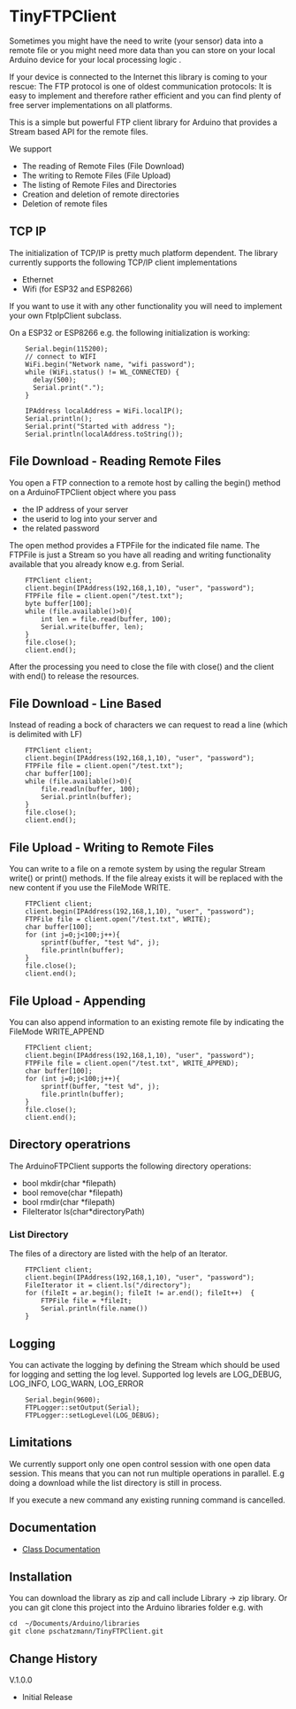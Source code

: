 # TinyFTPClient

Sometimes you might have the need to write (your sensor) data into a remote file or you might need
more data than you can store on your local Arduino device for your local processing logic . 

If your device is connected to the Internet this library is coming to your rescue: The FTP protocol 
is one of oldest communication protocols: It is easy to implement and therefore rather efficient and
you can find plenty of free server implementations on all platforms.

This is a simple but powerful FTP client library for Arduino that provides a Stream based API for the 
remote files. 

We support

- The reading of Remote Files (File Download)
- The writing to Remote Files (File Upload)
- The listing of Remote Files and Directories
- Creation and deletion of remote directories
- Deletion of remote files

## TCP IP
The initialization of TCP/IP is pretty much platform dependent. The library currently supports
the following TCP/IP client implementations

- Ethernet
- Wifi (for ESP32 and ESP8266)

If you want to use it with any other functionality you will need to implement your own FtpIpClient subclass.

On a ESP32 or ESP8266 e.g. the following initialization is working:

```
    Serial.begin(115200);
    // connect to WIFI
    WiFi.begin("Network name, "wifi password");
    while (WiFi.status() != WL_CONNECTED) {
      delay(500);
      Serial.print(".");
    }

    IPAddress localAddress = WiFi.localIP();
    Serial.println();
    Serial.print("Started with address ");
    Serial.println(localAddress.toString());

```


## File Download - Reading Remote Files
You open a FTP connection to a remote host by calling the begin() method on a ArduinoFTPClient object where you pass
- the IP address of your server
- the userid to log into your server and 
- the related password  

The open method provides a FTPFile for the indicated file name. The FTPFile is just a Stream so
you have all reading and writing functionality available that you already know e.g. from Serial.

```
    FTPClient client;
    client.begin(IPAddress(192,168,1,10), "user", "password");
    FTPFile file = client.open("/test.txt");
    byte buffer[100];
    while (file.available()>0){
        int len = file.read(buffer, 100);
        Serial.write(buffer, len);
    }
    file.close();
    client.end();
```
After the processing you need to close the file with close() and the client with end() to release 
the resources.

## File Download - Line Based
Instead of reading a bock of characters we can request to read a line (which is delimited with LF)
```
    FTPClient client;
    client.begin(IPAddress(192,168,1,10), "user", "password");
    FTPFile file = client.open("/test.txt");
    char buffer[100];
    while (file.available()>0){
        file.readln(buffer, 100);
        Serial.println(buffer);
    }
    file.close();
    client.end();
```

## File Upload - Writing to Remote Files
You can write to a file on a remote system by using the regular Stream write() or print() methods. If
the file alreay exists it will be replaced with the new content if you use the FileMode WRITE.

```
    FTPClient client;
    client.begin(IPAddress(192,168,1,10), "user", "password");
    FTPFile file = client.open("/test.txt", WRITE);
    char buffer[100];
    for (int j=0;j<100;j++){
        sprintf(buffer, "test %d", j);
        file.println(buffer);
    }
    file.close();
    client.end();
```

## File Upload - Appending
You can also append information to an existing remote file by indicating the FileMode WRITE_APPEND
```
    FTPClient client;
    client.begin(IPAddress(192,168,1,10), "user", "password");
    FTPFile file = client.open("/test.txt", WRITE_APPEND);
    char buffer[100];
    for (int j=0;j<100;j++){
        sprintf(buffer, "test %d", j);
        file.println(buffer);
    }
    file.close();
    client.end();
```

##  Directory operatrions
The ArduinoFTPClient supports the following directory operations:

- bool mkdir(char *filepath) 
- bool remove(char *filepath) 
- bool rmdir(char *filepath)
- FileIterator ls(char*directoryPath)

### List Directory
The files of a directory are listed with the help of an Iterator. 

```
    FTPClient client;
    client.begin(IPAddress(192,168,1,10), "user", "password");
    FileIterator it = client.ls("/directory");
    for (fileIt = ar.begin(); fileIt != ar.end(); fileIt++)  {
        FTPFile file = *fileIt;
        Serial.println(file.name())
    }
```

## Logging
You can activate the logging by defining the Stream which should be used for logging and setting the log level. 
Supported log levels are LOG_DEBUG, LOG_INFO, LOG_WARN, LOG_ERROR

```
    Serial.begin(9600);
    FTPLogger::setOutput(Serial);
    FTPLogger::setLogLevel(LOG_DEBUG);
```

## Limitations
We currently support only one open control session with one open data session. This means that you can not run multiple operations
in parallel. E.g doing a download while the list directory is still in process. 

If you execute a new command any existing running command is cancelled.

## Documentation

- [Class Documentation](https://pschatzmann.github.io/TinyFTPClient/docs/html/annotated.html)

## Installation
You can download the library as zip and call include Library -> zip library. Or you can git clone this project into the Arduino libraries folder e.g. with
```
cd  ~/Documents/Arduino/libraries
git clone pschatzmann/TinyFTPClient.git
```

## Change History
V.1.0.0 
- Initial Release
